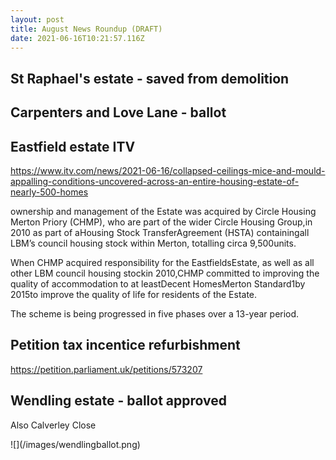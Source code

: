 ```yaml
---
layout: post
title: August News Roundup (DRAFT)
date: 2021-06-16T10:21:57.116Z
---
```

## St Raphael's estate - saved from demolition

## Carpenters and Love Lane - ballot

## Eastfield estate ITV

https://www.itv.com/news/2021-06-16/collapsed-ceilings-mice-and-mould-appalling-conditions-uncovered-across-an-entire-housing-estate-of-nearly-500-homes

ownership and management of the Estate was acquired by Circle Housing Merton Priory (CHMP), who are part of the wider Circle Housing Group,in 2010 as part of aHousing Stock TransferAgreement (HSTA) containingall LBM’s council housing stock within Merton, totalling circa 9,500units.

When CHMP acquired responsibility for the EastfieldsEstate, as well as all other LBM council housing stockin 2010,CHMP committed to improving the quality of accommodation to at leastDecent HomesMerton Standard1by 2015to improve the quality of life for residents of the Estate.

The scheme is being progressed in five phases over a 13-year period.

## Petition tax incentice refurbishment

https://petition.parliament.uk/petitions/573207

## Wendling estate - ballot approved
Also Calverley Close

!\[](/images/wendlingballot.png)